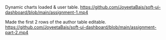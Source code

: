 Dynamic charts loaded & user table.
https://github.com/JoyeetaBais/soft-ui-dashboard/blob/main/assignment-1.mp4

Made the first 2 rows of the author table editable.
https://github.com/JoyeetaBais/soft-ui-dashboard/blob/main/assignment-part-2.mp4
